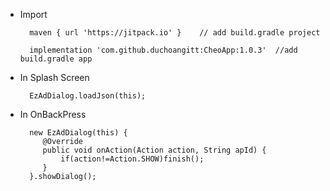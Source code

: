 
- Import

	    maven { url 'https://jitpack.io' }    // add build.gradle project

	    implementation 'com.github.duchoangitt:CheoApp:1.0.3'  //add build.gradle app


- In Splash Screen

	    EzAdDialog.loadJson(this);

-  In OnBackPress


 		 new EzAdDialog(this) {
            @Override
            public void onAction(Action action, String apId) {
                if(action!=Action.SHOW)finish();
            }
 		 }.showDialog();

